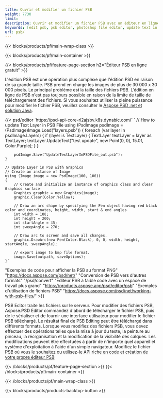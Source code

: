 ```yaml
---
title: Ouvrir et modifier un fichier PSB
weight: 7730
limit: 
description: Ouvrir et modifier un fichier PSB avec un éditeur en ligne
keywords: [edit psb, psb editor, photoshop file editor, update text in psb, update psb, open psb, update text in psb]
url: psb/
---
```


{{< blocks/products/pf/main-wrap-class >}}

{{< blocks/products/pf/main-container >}}

{{< blocks/products/pf/feature-page-section h2="Éditeur PSB en ligne gratuit" >}}
<p>L'édition PSB est une opération plus complexe que l'édition PSD en raison de sa grande taille. PSB prend en charge les images de plus de 30 000 x 30 000 pixels. Le principal problème est la taille des fichiers PSB. L'édition en ligne de PSB n'est pas toujours possible en raison de la limite de taille de téléchargement des fichiers. Si vous souhaitez utiliser la pleine puissance pour modifier le fichier PSB, veuillez consulter le <a href="/psd/{{< lang-code >}}">Aspose.PSD .net et solution Java</a>. </p>
{{< psd/editor `https://psd-api-core-rl2ajsbv.k8s.dynabic.com/` 
`	// How to update Text Layer in PSB File
	using (PsdImage psdImage = (PsdImage)Image.Load("layers.psb"))
  	{
		foreach (var layer in psdImage.Layers)
		{
			if (layer is TextLayer)
			{
				TextLayer textLayer = layer as TextLayer;
				textLayer.UpdateText("test update", new Point(0, 0), 15.0f, Color.Purple);
			}
		}

		psdImage.Save("UpdateTextLayerInPSDFile_out.psb");
	}
	
	// Update Layer in PSB with Graphics
	// Create an instance of Image
	using (Image image = new PsdImage(100, 100))
	{
		// Create and initialize an instance of Graphics class and clear Graphics surface
		Graphics graphic = new Graphics(image);
		graphic.Clear(Color.Yellow);

		// Draw an arc shape by specifying the Pen object having red black color and coordinates, height, width, start & end angles                 
		int width = 100;
		int height = 200;
		int startAngle = 45;
		int sweepAngle = 270;

		// Draw arc to screen and save all changes.
		graphic.DrawArc(new Pen(Color.Black), 0, 0, width, height, startAngle, sweepAngle);

		// export image to bmp file format.
		image.Save(outpath, saveOptions);
	}` 
"Exemples de code pour afficher la PSB au format PNG"  "https://docs.aspose.com/psd/net/" 
"Conversion de PSB vers d'autres formats"  "/psd/convert" 
"Éditeur PSB à faible code avec un espace de travail plus grand" "https://products.aspose.app/psd/editor/psb" 
"Exemples d'utilisation de fichiers PSB" "https://docs.aspose.com/psd/net/working-with-psb-files/" >}}
<p>PSB Editor traite les fichiers sur le serveur. Pour modifier des fichiers PSB, Aspose.PSD Editor commandez d'abord de télécharger le fichier PSB, puis de le sérialiser et de fournir une interface utilisateur pour modifier le fichier PSB téléchargé. Le résultat final de PSB Editing peut être téléchargé dans différents formats. Lorsque vous modifiez des fichiers PSB, vous devez effectuer des opérations telles que la mise à jour du texte, la peinture au pinceau, la réorganisation et la modification de la visibilité des calques. Les modifications peuvent être effectuées à partir de n'importe quel appareil et système d'exploitation à l'aide d'un simple navigateur. Modifiez le fichier PSB où vous le souhaitez ou utilisez-le <a href="https://docs.aspose.com/psd/net/working-with-psb-files/">API riche en code et création de votre propre éditeur PSB</a></p>

{{< /blocks/products/pf/feature-page-section >}}
{{< /blocks/products/pf/main-container >}}


{{< /blocks/products/pf/main-wrap-class >}}

{{< blocks/products/products-backtop-button >}}
